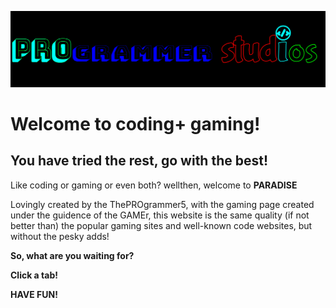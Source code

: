 ![PROgrammer studios](PROgrammer-studios.png)

# Welcome to coding+ gaming!

## You have tried the rest, go with the best!

Like coding or gaming or even both? wellthen, welcome to **PARADISE**

Lovingly created by the ThePROgrammer5, with the gaming page created under the guidence of the GAMEr, this website is the same quality (if not better than) the popular gaming sites and well-known code websites, but without the pesky adds!</p>


**So, what are you waiting for?**

**Click a tab!**


**HAVE FUN!**
